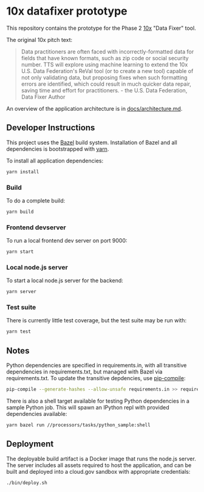 # 10x datafixer prototype

This repository contains the prototype for the Phase 2 [10x](https://10x.gsa.gov/) "Data Fixer" tool.

The original 10x pitch text:

> Data practitioners are often faced with incorrectly-formatted data for fields that have known formats, such as zip code or social security number. TTS will explore using machine learning to extend the 10x U.S. Data Federation's ReVal tool (or to create a new tool) capable of not only validating data, but proposing fixes when such formatting errors are identified, which could result in much quicker data repair, saving time and effort for practitioners. - the U.S. Data Federation, Data Fixer Author

An overview of the application architecture is in [docs/architecture.md](docs/architecture.md).

## Developer Instructions

This project uses the [Bazel](https://bazel.build/) build system. Installation of Bazel and all dependencies is bootstrapped with [yarn](https://yarnpkg.com/).

To install all application dependencies:

```bash
yarn install
```

### Build

To do a complete build:

```bash
yarn build
```

### Frontend devserver

To run a local frontend dev server on port 9000:

```bash
yarn start
```

### Local node.js server

To start a local node.js server for the backend:

```bash
yarn server
```

### Test suite

There is currently little test coverage, but the test suite may be run with:

```bash
yarn test
```

## Notes

Python dependencies are specified in requirements.in, with all transitive dependencies in requirements.txt, but managed with Bazel via requirements.txt. To update the transitive depdencies, use [pip-compile](https://github.com/jazzband/pip-tools#example-usage-for-pip-compile):

```bash
pip-compile --generate-hashes --allow-unsafe requirements.in >> requirements.txt
```

There is also a shell target available for testing Python dependencies in a sample Python job. This will spawn an IPython repl with provided dependencies available:

```bash
yarn bazel run //processors/tasks/python_sample:shell
```

## Deployment

The deployable build artifact is a Docker image that runs the node.js server. The server includes all assets required to host the application, and can be built and deployed into a cloud.gov sandbox with appropriate credentials:

```bash
./bin/deploy.sh
```
